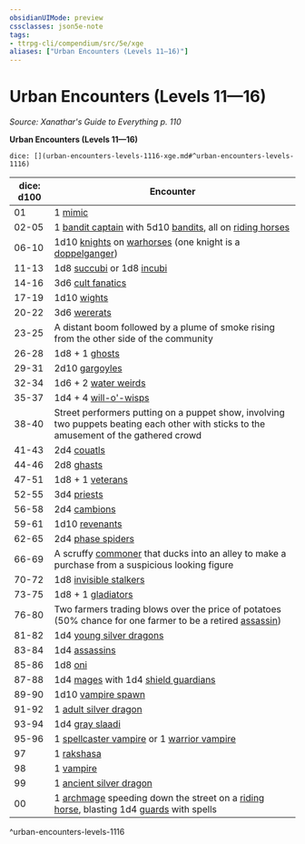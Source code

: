 ```yaml
---
obsidianUIMode: preview
cssclasses: json5e-note
tags:
- ttrpg-cli/compendium/src/5e/xge
aliases: ["Urban Encounters (Levels 11—16)"]
---
```

# Urban Encounters (Levels 11—16)
*Source: Xanathar's Guide to Everything p. 110* 

**Urban Encounters (Levels 11—16)**

`dice: [](urban-encounters-levels-1116-xge.md#^urban-encounters-levels-1116)`

| dice: d100 | Encounter |
|------------|-----------|
| 01 | 1 [mimic](2-Mechanics/CLI/bestiary/monstrosity/mimic-xmm.md) |
| 02-05 | 1 [bandit captain](2-Mechanics/CLI/bestiary/humanoid/bandit-captain-xmm.md) with 5d10 [bandits](2-Mechanics/CLI/bestiary/humanoid/bandit-xmm.md), all on [riding horses](2-Mechanics/CLI/bestiary/beast/riding-horse-xmm.md) |
| 06-10 | 1d10 [knights](2-Mechanics/CLI/bestiary/humanoid/knight-xmm.md) on [warhorses](2-Mechanics/CLI/bestiary/beast/warhorse-xmm.md) (one knight is a [doppelganger](2-Mechanics/CLI/bestiary/monstrosity/doppelganger-xmm.md)) |
| 11-13 | 1d8 [succubi](2-Mechanics/CLI/bestiary/fiend/succubus-xmm.md) or 1d8 [incubi](2-Mechanics/CLI/bestiary/fiend/incubus-xmm.md) |
| 14-16 | 3d6 [cult fanatics](2-Mechanics/CLI/bestiary/humanoid/cultist-fanatic-xmm.md) |
| 17-19 | 1d10 [wights](2-Mechanics/CLI/bestiary/undead/wight-xmm.md) |
| 20-22 | 3d6 [wererats](2-Mechanics/CLI/bestiary/monstrosity/wererat-xmm.md) |
| 23-25 | A distant boom followed by a plume of smoke rising from the other side of the community |
| 26-28 | 1d8 + 1 [ghosts](2-Mechanics/CLI/bestiary/undead/ghost-xmm.md) |
| 29-31 | 2d10 [gargoyles](2-Mechanics/CLI/bestiary/elemental/gargoyle-xmm.md) |
| 32-34 | 1d6 + 2 [water weirds](2-Mechanics/CLI/bestiary/elemental/water-weird-xmm.md) |
| 35-37 | 1d4 + 4 [will-o'-wisps](2-Mechanics/CLI/bestiary/undead/will-o-wisp-xmm.md) |
| 38-40 | Street performers putting on a puppet show, involving two puppets beating each other with sticks to the amusement of the gathered crowd |
| 41-43 | 2d4 [couatls](2-Mechanics/CLI/bestiary/celestial/couatl-xmm.md) |
| 44-46 | 2d8 [ghasts](2-Mechanics/CLI/bestiary/undead/ghast-xmm.md) |
| 47-51 | 1d8 + 1 [veterans](2-Mechanics/CLI/bestiary/humanoid/warrior-veteran-xmm.md) |
| 52-55 | 3d4 [priests](2-Mechanics/CLI/bestiary/humanoid/priest-xmm.md) |
| 56-58 | 2d4 [cambions](2-Mechanics/CLI/bestiary/fiend/cambion-xmm.md) |
| 59-61 | 1d10 [revenants](2-Mechanics/CLI/bestiary/undead/revenant-xmm.md) |
| 62-65 | 2d4 [phase spiders](2-Mechanics/CLI/bestiary/monstrosity/phase-spider-xmm.md) |
| 66-69 | A scruffy [commoner](2-Mechanics/CLI/bestiary/humanoid/commoner-xmm.md) that ducks into an alley to make a purchase from a suspicious looking figure |
| 70-72 | 1d8 [invisible stalkers](2-Mechanics/CLI/bestiary/elemental/invisible-stalker-xmm.md) |
| 73-75 | 1d8 + 1 [gladiators](2-Mechanics/CLI/bestiary/humanoid/gladiator-xmm.md) |
| 76-80 | Two farmers trading blows over the price of potatoes (50% chance for one farmer to be a retired [assassin](2-Mechanics/CLI/bestiary/humanoid/assassin-xmm.md)) |
| 81-82 | 1d4 [young silver dragons](2-Mechanics/CLI/bestiary/dragon/young-silver-dragon-xmm.md) |
| 83-84 | 1d4 [assassins](2-Mechanics/CLI/bestiary/humanoid/assassin-xmm.md) |
| 85-86 | 1d8 [oni](2-Mechanics/CLI/bestiary/fiend/oni-xmm.md) |
| 87-88 | 1d4 [mages](2-Mechanics/CLI/bestiary/humanoid/mage-xmm.md) with 1d4 [shield guardians](2-Mechanics/CLI/bestiary/construct/shield-guardian-xmm.md) |
| 89-90 | 1d10 [vampire spawn](2-Mechanics/CLI/bestiary/undead/vampire-spawn-xmm.md) |
| 91-92 | 1 [adult silver dragon](2-Mechanics/CLI/bestiary/dragon/adult-silver-dragon-xmm.md) |
| 93-94 | 1d4 [gray slaadi](2-Mechanics/CLI/bestiary/aberration/gray-slaad-xmm.md) |
| 95-96 | 1 [spellcaster vampire](2-Mechanics/CLI/bestiary/undead/vampire-xmm.md) or 1 [warrior vampire](2-Mechanics/CLI/bestiary/undead/vampire-xmm.md) |
| 97 | 1 [rakshasa](2-Mechanics/CLI/bestiary/fiend/rakshasa-xmm.md) |
| 98 | 1 [vampire](2-Mechanics/CLI/bestiary/undead/vampire-xmm.md) |
| 99 | 1 [ancient silver dragon](2-Mechanics/CLI/bestiary/dragon/ancient-silver-dragon-xmm.md) |
| 00 | 1 [archmage](2-Mechanics/CLI/bestiary/humanoid/archmage-xmm.md) speeding down the street on a [riding horse](2-Mechanics/CLI/bestiary/beast/riding-horse-xmm.md), blasting 1d4 [guards](2-Mechanics/CLI/bestiary/humanoid/guard-xmm.md) with spells |
^urban-encounters-levels-1116